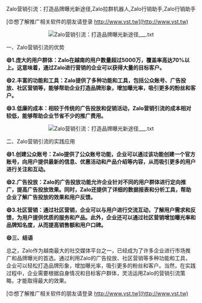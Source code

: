 Zalo营销引流：打造品牌曝光新途径,Zalo拉群机器人,Zalo行销助手,Zalo行销助手

[😍想了解推广相关软件的朋友请登录 http://www.vst.tw](http://www.vst.tw)

 <center><img src="https://vst.tw/MP4/tuiguang/png/6.png" alt="Zalo营销引流：打造品牌曝光新途径___.txt"></center>

一、Zalo营销引流的优势

**😄1.庞大的用户群体：Zalo在越南的用户数量超过5000万，覆盖率高达70%以上。这意味着，通过Zalo进行营销的企业可以获得大量的目标客户。**

**😄2.丰富的功能和工具：Zalo提供了多种功能和工具，包括公众账号、广告投放、社区营销等，能够帮助企业打造品牌形象，增加曝光率，吸引更多的粉丝和客户。**

**😄3.低廉的成本：相较于传统的广告投放和促销活动，Zalo营销引流的成本相对较低，能够帮助企业节省不少的推广费用。**

 <center><img src="https://vst.tw/MP4/tuiguang/png/3.png" alt="Zalo营销引流：打造品牌曝光新途径___.txt"></center>

二、Zalo营销引流的实践应用

**😄1.创建公众账号：Zalo提供了公众账号功能，企业可以通过该功能创建一个官方账号，向用户提供最新的信息、优惠活动和产品介绍等内容，从而吸引更多的用户进行关注和互动。**

**😄2.广告投放：Zalo的广告投放功能允许企业针对不同的用户群体进行定向推广，提高广告投放效果。同时，Zalo还提供了详细的数据报表和分析工具，帮助企业了解广告投放的效果和用户反馈。**

**😄3.社区营销：通过社区营销，企业可以与用户进行交流互动，了解用户需求和反馈，为用户提供优质的服务和产品。此外，企业还可以通过社区营销增加曝光率和品牌知名度，从而提高销售额和用户口碑。**

**😄三、结语**

总之，Zalo作为越南最大的社交媒体平台之一，已经成为了许多企业进行市场推广和品牌曝光的首选。通过利用Zalo的广告投放、社区营销等多种功能和工具，企业可以轻松打造品牌形象，增加曝光率，吸引更多的粉丝和客户。当然，在实践过程中，企业需要根据自身情况和目标客户群体，灵活运用Zalo的营销引流策略，才能取得最大的效果。

[😍想了解推广相关软件的朋友请登录 http://www.vst.tw](http://www.vst.tw)



